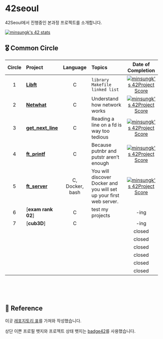 # 42seoul  

42Seoul에서 진행중인 본과정 프로젝트를 소개합니다.  


[![minsungk's 42 stats](https://badge42.herokuapp.com/api/stats/minsungk)](https://github.com/JaeSeoKim/badge42)  

  
    

## 🎖 Common Circle  


| Circle | Project                | Language | Topics                                           | Date of Completion |
| :----: | :--------------------- | :------: | :----------------------------------------------- | :----------------: |
|   1    | [**Libft**](https://github.com/MinsoftK/Libft) |    C     | `library` `Makefile` `linked list`               |   [![minsungk's 42Project Score](https://badge42.herokuapp.com/api/project/minsungk/Libft)](https://github.com/JaeSeoKim/badge42)    |
|   2    | [**Netwhat**](https://github.com/MinsoftK/netwhat)     |    C     | Understand how network works  |   [![minsungk's 42Project Score](https://badge42.herokuapp.com/api/project/minsungk/netwhat)](https://github.com/JaeSeoKim/badge42) |
|   3    | [**get_next_line**](https://github.com/MinsoftK/get_next_line)   |    C    |  Reading a line on a fd is way too tedious |  [![minsungk's 42Project Score](https://badge42.herokuapp.com/api/project/minsungk/get_next_line)](https://github.com/JaeSeoKim/badge42)    |
|   4    | [**ft_printf**](https://github.com/MinsoftK/ft_printf)  |    C     | Because putnbr and putstr aren’t enough |    [![minsungk's 42Project Score](https://badge42.herokuapp.com/api/project/minsungk/ft_printf)](https://github.com/JaeSeoKim/badge42)     |
|   5    |  [**ft_server**](https://github.com/MinsoftK/ft_server)  |   C, Docker, bash  | You will discover Docker and you will set up your first web server. |    [![minsungk's 42Project Score](https://badge42.herokuapp.com/api/project/minsungk/ft_server)](https://github.com/JaeSeoKim/badge42)  |
|   6    |  [**exam rank 02**]    |    C    |  test my projects   |        -ing            |
|   7    |  [**cub3D**]           |    C    |                     |        -ing       |
|        |      |          |                                                  |       closed       |
|        |        |          |                                                  |       closed       |
|        |            |          |                                                  |       closed       |
|        |                |          |                                                  |       closed       |
|        |               |          |                                                  |       closed       |
|        |       |          |                                                  |       closed       |

<br/>
<br/>
<br/>

## 📒 Reference
이곳 [레포지토리 표](https://github.com/365kim/42_cursus)를 가져와 작성했습니다.  

상단 이쁜 프로필 뱃지와 프로젝트 상태 뱃지는 [badge42](https://github.com/JaeSeoKim/badge42)를 사용했습니다.



